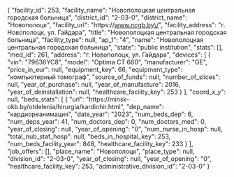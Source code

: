 {
    "facility_id": 253,
    "facility_name": "Новополоцкая центральная городская больница",
    "district_id": "2-03-0",
    "district_name": "Новополоцк",
    "facility_url": "https:\/\/www.ncgb.by\/",
    "facility_address": "г. Новополоцк, ул. Гайдара",
    "title": "Новополоцкая центральная городская больница",
    "facility_type": null,
    "ap_1": "4",
    "name": "Новополоцкая центральная городская больница",
    "state": "public institution",
    "stats": [],
    "med_id": 261,
    "address": "г. Новополоцк, ул. Гайдара",
    "devices": [
        {
            "vin": "79636YC8",
            "model": "Optima CT 660",
            "manufacturer": "GE",
            "price_in_eur": null,
            "equipment_key": 66,
            "equipment_type": "компьютерный томограф",
            "source_of_funds": null,
            "number_of_slices": null,
            "year_of_purchase": null,
            "year_of_manufacture": 2016,
            "year_of_deinstallation": null,
            "healthcare_facility_key": 253
        }
    ],
    "coord_x_y": null,
    "beds_stats": [
        {
            "url": "https:\/\/minsk-okb.by\/otdelenia\/hirurgia\/kardiohir.html",
            "dep_name": "кардиореанимация",
            "date_year": "2023",
            "num_beds_dep": 6,
            "num_deps_year": 41,
            "num_doctors_dep": 0,
            "num_doctors_med": 0,
            "year_of_closing": null,
            "year_of_opening": "0",
            "num_nurse_in_hosp": null,
            "total_nub_staf_hosp": null,
            "beds_in_hospital_key": 253,
            "num_beds_facility_year": 848,
            "healthcare_facility_key": 233
        }
    ],
    "job_offers": [],
    "place_name": "Новополоцк",
    "place_type": null,
    "division_id": "2-03-0",
    "year_of_closing": null,
    "year_of_opening": "0",
    "healthcare_facility_key": 253,
    "administrative_division_id": "2-03-0"
}